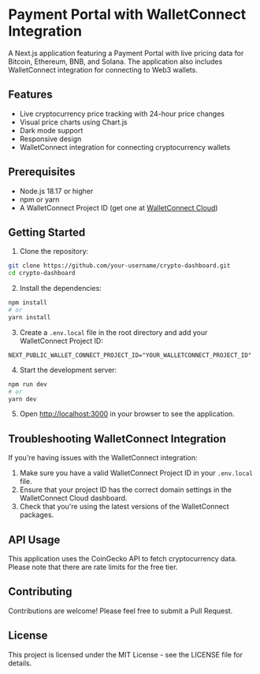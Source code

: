# Payment Portal with WalletConnect Integration

A Next.js application featuring a Payment Portal with live pricing data for Bitcoin, Ethereum, BNB, and Solana. The application also includes WalletConnect integration for connecting to Web3 wallets.

## Features

- Live cryptocurrency price tracking with 24-hour price changes
- Visual price charts using Chart.js
- Dark mode support
- Responsive design
- WalletConnect integration for connecting cryptocurrency wallets

## Prerequisites

- Node.js 18.17 or higher
- npm or yarn
- A WalletConnect Project ID (get one at [WalletConnect Cloud](https://cloud.walletconnect.com/))

## Getting Started

1. Clone the repository:

```bash
git clone https://github.com/your-username/crypto-dashboard.git
cd crypto-dashboard
```

2. Install the dependencies:

```bash
npm install
# or
yarn install
```

3. Create a `.env.local` file in the root directory and add your WalletConnect Project ID:

```
NEXT_PUBLIC_WALLET_CONNECT_PROJECT_ID="YOUR_WALLETCONNECT_PROJECT_ID"
```

4. Start the development server:

```bash
npm run dev
# or
yarn dev
```

5. Open [http://localhost:3000](http://localhost:3000) in your browser to see the application.

## Troubleshooting WalletConnect Integration

If you're having issues with the WalletConnect integration:

1. Make sure you have a valid WalletConnect Project ID in your `.env.local` file.
2. Ensure that your project ID has the correct domain settings in the WalletConnect Cloud dashboard.
3. Check that you're using the latest versions of the WalletConnect packages.

## API Usage

This application uses the CoinGecko API to fetch cryptocurrency data. Please note that there are rate limits for the free tier.

## Contributing

Contributions are welcome! Please feel free to submit a Pull Request.

## License

This project is licensed under the MIT License - see the LICENSE file for details.
